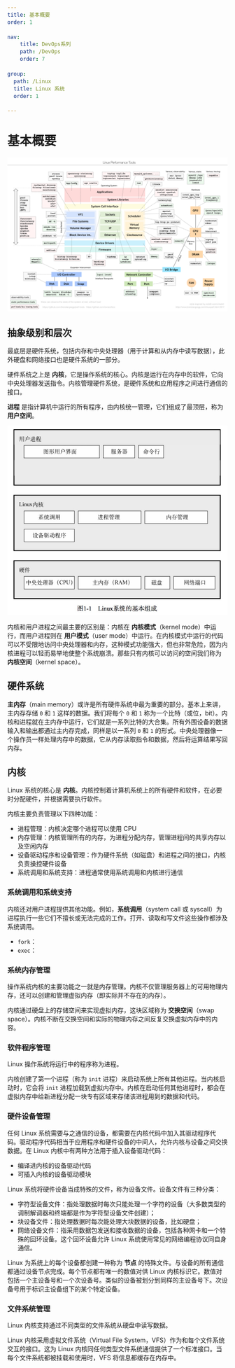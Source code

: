 ```yaml
---
title: 基本概要
order: 1

nav:
    title: DevOps系列
    path: /DevOps
    order: 7

group:
  path: /Linux
  title: Linux 系统
  order: 1
    
---
```



# 基本概要

![Linux Performance Tools](../assets/linux-perf-tools-full.fb52c098.png)

## 抽象级别和层次

最底层是硬件系统，包括内存和中央处理器（用于计算和从内存中读写数据），此外硬盘和网络接口也是硬件系统的一部分。

硬件系统之上是 **内核**，它是操作系统的核心。内核是运行在内存中的软件，它向中央处理器发送指令。内核管理硬件系统，是硬件系统和应用程序之间进行通信的接口。

**进程** 是指计算机中运行的所有程序，由内核统一管理，它们组成了最顶层，称为 **用户空间**。

![Linux Level](../assets/linux-level.8ed452ac.png)

内核和用户进程之间最主要的区别是：内核在 **内核模式**（kernel mode）中运行，而用户进程则在 **用户模式**（user mode）中运行。在内核模式中运行的代码可以不受限地访问中央处理器和内存，这种模式功能强大，但也非常危险，因为内核进程可以轻而易举地使整个系统崩溃。那些只有内核可以访问的空间我们称为 **内核空间**（kernel space）。

## 硬件系统

**主内存**（main memory）或许是所有硬件系统中最为重要的部分。基本上来讲，主内存存储 `0` 和 `1` 这样的数据。我们将每个 `0` 和 `1` 称为一个比特（或位，bit）。内核和进程就在主内存中运行，它们就是一系列比特的大合集。所有外围设备的数据输入和输出都通过主内存完成，同样是以一系列 `0` 和 `1` 的形式。中央处理器像一个操作员一样处理内存中的数据，它从内存读取指令和数据，然后将运算结果写回内存。

## 内核

Linux 系统的核心是 **内核**。内核控制着计算机系统上的所有硬件和软件，在必要时分配硬件，并根据需要执行软件。

内核主要负责管理以下四种功能：

- 进程管理：内核决定哪个进程可以使用 CPU
- 内存管理：内核管理所有的内存，为进程分配内存，管理进程间的共享内存以及空闲内存
- 设备驱动程序和设备管理：作为硬件系统（如磁盘）和进程之间的接口，内核负责操控硬件设备
- 系统调用和系统支持：进程通常使用系统调用和内核进行通信

### 系统调用和系统支持

内核还对用户进程提供其他功能。例如，**系统调用**（system call 或 syscall）为进程执行一些它们不擅长或无法完成的工作。打开、读取和写文件这些操作都涉及系统调用。

- `fork`：
- `exec`：

### 系统内存管理

操作系统内核的主要功能之一就是内存管理。内核不仅管理服务器上的可用物理内存，还可以创建和管理虚拟内存（即实际并不存在的内存）。

内核通过硬盘上的存储空间来实现虚拟内存，这块区域称为 **交换空间**（swap space）。内核不断在交换空间和实际的物理内存之间反复交换虚拟内存中的内容。

### 软件程序管理

Linux 操作系统将运行中的程序称为进程。

内核创建了第一个进程（称为 `init` 进程）来启动系统上所有其他进程。当内核启动时，它会将 `init` 进程加载到虚拟内存中。内核在启动任何其他进程时，都会在虚拟内存中给新进程分配一块专有区域来存储该进程用到的数据和代码。

### 硬件设备管理

任何 Linux 系统需要与之通信的设备，都需要在内核代码中加入其驱动程序代码。驱动程序代码相当于应用程序和硬件设备的中间人，允许内核与设备之间交换数据。在 Linux 内核中有两种方法用于插入设备驱动代码：

- 编译进内核的设备驱动代码
- 可插入内核的设备驱动模块

Linux 系统将硬件设备当成特殊的文件，称为设备文件。设备文件有三种分类：

- 字符型设备文件：指处理数据时每次只能处理一个字符的设备（大多数类型的调制解调器和终端都是作为字符型设备文件创建）；
- 块设备文件：指处理数据时每次能处理大块数据的设备，比如硬盘；
- 网络设备文件：指采用数据包发送和接收数据的设备，包括各种网卡和一个特殊的回环设备。这个回环设备允许 Linux 系统使用常见的网络编程协议同自身通信。

Linux 为系统上的每个设备都创建一种称为 **节点** 的特殊文件。与设备的所有通信都通过设备节点完成。每个节点都有唯一的数值对供 Linux 内核标识它。数值对包括一个主设备号和一个次设备号。类似的设备被划分到同样的主设备号下。次设备号用于标识主设备组下的某个特定设备。

### 文件系统管理

Linux 内核支持通过不同类型的文件系统从硬盘中读写数据。

Linux 内核采用虚拟文件系统（Virtual File System，VFS）作为和每个文件系统交互的接口。这为 Linux 内核同任何类型文件系统通信提供了一个标准接口。当每个文件系统都被挂载和使用时，VFS 将信息都缓存在内存中。
